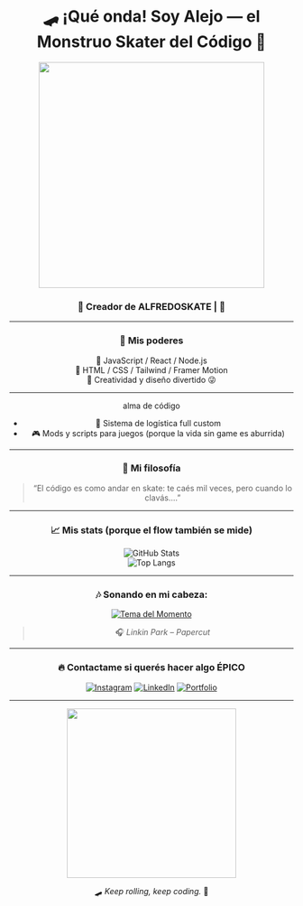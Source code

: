 
<!-- ✨ PROFILE README ✨ -->
<div align="center">

# 🛹 **¡Qué onda! Soy Alejo — el Monstruo Skater del Código 🤘**

<img src="https://media.giphy.com/media/26u4lOMA8JKSnL9Uk/giphy.gif" width="400"/>

### 🧠 Creador de ALFREDOSKATE | 🎨 

---

### 🚀 **Mis poderes**
🧩 JavaScript / React / Node.js  
🎨 HTML / CSS / Tailwind / Framer Motion    
🧠 Creatividad y diseño divertido 😜

---

alma de código  
- 💼 Sistema de logística full custom  
- 🎮 Mods y scripts para juegos (porque la vida sin game es aburrida)

---
### 🧠 **Mi filosofía**
> “El código es como andar en skate: te caés mil veces, pero cuando lo clavás....”

---

### 📈 **Mis stats (porque el flow también se mide)**  
![GitHub Stats](https://github-readme-stats.vercel.app/api?username=tuusuario&show_icons=true&theme=radical)  
![Top Langs](https://github-readme-stats.vercel.app/api/top-langs/?username=tuusuario&layout=compact&theme=radical)

---


### 🎶 Sonando en mi cabeza:
[![Tema del Momento](https://i.scdn.co/image/ab67616d0000b273ff8b5f1efb4eaa8b6d9f4b94)](https://open.spotify.com/track/4gMgiXfqyzZLMhsksGmbQV)
> 🎧 *Linkin Park – Papercut*




---

### 🔥 **Contactame si querés hacer algo ÉPICO**
[![Instagram](https://img.shields.io/badge/-@tuinsta-E4405F?style=for-the-badge&logo=instagram&logoColor=white)](https://instagram.com/tuinsta)
[![LinkedIn](https://img.shields.io/badge/-LinkedIn-blue?style=for-the-badge&logo=linkedin&logoColor=white)](https://linkedin.com/in/tulinkedin)
[![Portfolio](https://img.shields.io/badge/🌐-Portfolio-black?style=for-the-badge)](https://tuweb.com)

---

<img src="https://media.giphy.com/media/3o6Zt481isNVuQI1l6/giphy.gif" width="300"/>

🛹 *Keep rolling, keep coding.* 🤙  
</div>
